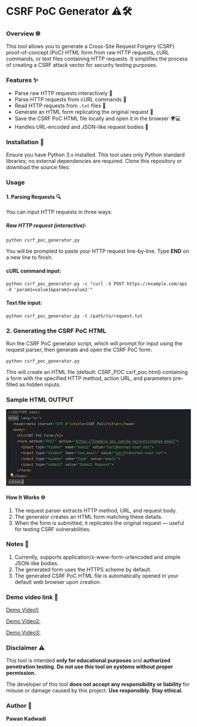 # **CSRF PoC Generator ⚠️🛠️**

### **Overview 🌐**

This tool allows you to generate a Cross-Site Request Forgery (CSRF) proof-of-concept (PoC) HTML form from raw HTTP requests, cURL commands, or text files containing HTTP requests. It simplifies the process of creating a CSRF attack vector for security testing purposes.

### **Features ✨**
- Parse raw HTTP requests interactively 📝
- Parse HTTP requests from cURL commands 🐚
- Read HTTP requests from `.txt` files 📂
- Generate an HTML form replicating the original request 🧩
- Save the CSRF PoC HTML file locally and open it in the browser 🌍💻
- Handles URL-encoded and JSON-like request bodies 🔐

### **Installation 💾**

Ensure you have Python 3.x installed. This tool uses only Python standard libraries; no external dependencies are required.
Clone this repository or download the source files:


### **Usage**

#### **1. Parsing Requests 🔍**
You can input HTTP requests in three ways:

##### **Raw HTTP request (interactive):**
    python csrf_poc_generator.py
You will be prompted to paste your HTTP request line-by-line. Type **END** on a new line to finish.

#### **cURL command input:**
    python csrf_poc_generator.py -c "curl -X POST https://example.com/api -d 'param1=value1&param2=value2'"


#### **Text file input:**
    python csrf_poc_generator.py -t /path/to/request.txt

### **2. Generating the CSRF PoC HTML**

Run the CSRF PoC generator script, which will prompt for input using the request parser, then generate and open the CSRF PoC form:

    python csrf_poc_generator.py

This will create an HTML file (default: CSRF_POC csrf_poc.html) containing a form with the specified HTTP method, action URL, and parameters pre-filled as hidden inputs.

### **Sample HTML OUTPUT**
![Screenshot](Poc_screenshot.png)

#### **How It Works ⚙️**
1. The request parser extracts HTTP method, URL, and request body.
2. The generator creates an HTML form matching these details.
3. When the form is submitted, it replicates the original request — useful for testing CSRF vulnerabilities.

### **Notes 📝**

1. Currently, supports application/x-www-form-urlencoded and simple JSON-like bodies.
2. The generated form uses the HTTPS scheme by default.
3. The generated CSRF PoC HTML file is automatically opened in your default web browser upon creation.

### **Demo video link 🔗**
[Demo Video1:](csrf_poc/CSRF_PoC_by_raw_request.mp4)

[Demo Video2:](csrf_poc/CSRF_Poc_by_Curl_command.mp4)

[Demo Video3:](csrf_poc/CSRF_Poc_by_text_file.mp4)



### Disclaimer ⚠️

This tool is intended **only for educational purposes** and **authorized penetration testing**. **Do not use this tool on systems without proper permission.**

The developer of this tool **does not accept any responsibility or liability** for misuse or damage caused by this project.
**Use responsibly. Stay ethical.**

### **Author 👤**

**Pawan Kadwadi**